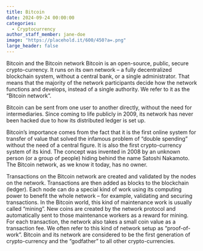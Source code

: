 ```yaml
---
title: Bitcoin
date: 2024-09-24 00:00:00
categories:
  - Cryptocurrency
author_staff_member: jane-doe
image: "https://placehold.it/600/450?a=.png"
large_header: false
---
```

Bitcoin and the Bitcoin network
Bitcoin is an open-source, public, secure crypto-currency. It runs on its own network – a fully decentralized blockchain system, without a central bank, or a single administrator. That means that the majority of the network participants decide how the network functions and develops, instead of a single authority. We refer to it as the “Bitcoin network”.

Bitcoin can be sent from one user to another directly, without the need for intermediaries. Since coming to life publicly in 2009, its network has never been hacked due to how its distributed ledger is set up.

Bitcoin’s importance comes from the fact that it is the first online system for transfer of value that solved the infamous problem of “double spending” without the need of a central figure. It is also the first crypto-currency system of its kind. The concept was invented in 2008 by an unknown person (or a group of people) hiding behind the name Satoshi Nakamoto. The Bitcoin network, as we know it today, has no owner.

Transactions on the Bitcoin network are created and validated by the nodes on the network. Transactions are then added as blocks to the blockchain (ledger). Each node can do a special kind of work using its computing power to benefit the whole network – for example, validating and securing transactions. In the Bitcoin world, this kind of maintenance work is usually called “mining”. New coins are created by the network protocol and automatically sent to those maintenance workers as a reward for mining. For each transaction, the network also takes a small coin value as a transaction fee. We often refer to this kind of network setup as “proof-of-work”. Bitcoin and its network are considered to be the first generation of crypto-currency and the “godfather” to all other crypto-currencies.
